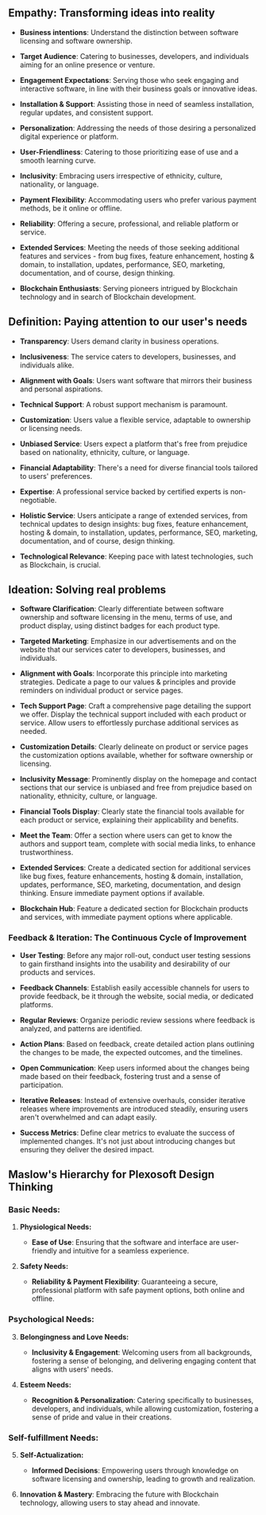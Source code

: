 ## Empathy: Transforming ideas into reality

- **Business intentions**: Understand the distinction between software licensing and software ownership.

- **Target Audience**: Catering to businesses, developers, and individuals aiming for an online presence or venture.

- **Engagement Expectations**: Serving those who seek engaging and interactive software, in line with their business goals or innovative ideas.

- **Installation & Support**: Assisting those in need of seamless installation, regular updates, and consistent support.

- **Personalization**: Addressing the needs of those desiring a personalized digital experience or platform.

- **User-Friendliness**: Catering to those prioritizing ease of use and a smooth learning curve.

- **Inclusivity**: Embracing users irrespective of ethnicity, culture, nationality, or language.

- **Payment Flexibility**: Accommodating users who prefer various payment methods, be it online or offline.

- **Reliability**: Offering a secure, professional, and reliable platform or service.

- **Extended Services**: Meeting the needs of those seeking additional features and services - from bug fixes, feature enhancement, hosting & domain, to installation, updates, performance, SEO, marketing, documentation, and of course, design thinking.

- **Blockchain Enthusiasts**: Serving pioneers intrigued by Blockchain technology and in search of Blockchain development.

## Definition: Paying attention to our user's needs

- **Transparency**: Users demand clarity in business operations.

- **Inclusiveness**: The service caters to developers, businesses, and individuals alike.

- **Alignment with Goals**: Users want software that mirrors their business and personal aspirations.

- **Technical Support**: A robust support mechanism is paramount.

- **Customization**: Users value a flexible service, adaptable to ownership or licensing needs.

- **Unbiased Service**: Users expect a platform that's free from prejudice based on nationality, ethnicity, culture, or language.

- **Financial Adaptability**: There's a need for diverse financial tools tailored to users' preferences.

- **Expertise**: A professional service backed by certified experts is non-negotiable.

- **Holistic Service**: Users anticipate a range of extended services, from technical updates to design insights: bug fixes, feature enhancement, hosting & domain, to installation, updates, performance, SEO, marketing, documentation, and of course, design thinking.

- **Technological Relevance**: Keeping pace with latest technologies, such as Blockchain, is crucial.

## Ideation: Solving real problems

- **Software Clarification**: Clearly differentiate between software ownership and software licensing in the menu, terms of use, and product display, using distinct badges for each product type.
  
- **Targeted Marketing**: Emphasize in our advertisements and on the website that our services cater to developers, businesses, and individuals.
  
- **Alignment with Goals**: Incorporate this principle into marketing strategies. Dedicate a page to our values & principles and provide reminders on individual product or service pages.
  
- **Tech Support Page**: Craft a comprehensive page detailing the support we offer. Display the technical support included with each product or service. Allow users to effortlessly purchase additional services as needed.
  
- **Customization Details**: Clearly delineate on product or service pages the customization options available, whether for software ownership or licensing.
  
- **Inclusivity Message**: Prominently display on the homepage and contact sections that our service is unbiased and free from prejudice based on nationality, ethnicity, culture, or language.
  
- **Financial Tools Display**: Clearly state the financial tools available for each product or service, explaining their applicability and benefits.
  
- **Meet the Team**: Offer a section where users can get to know the authors and support team, complete with social media links, to enhance trustworthiness.
  
- **Extended Services**: Create a dedicated section for additional services like bug fixes, feature enhancements, hosting & domain, installation, updates, performance, SEO, marketing, documentation, and design thinking. Ensure immediate payment options if available.
  
- **Blockchain Hub**: Feature a dedicated section for Blockchain products and services, with immediate payment options where applicable.

### Feedback & Iteration: The Continuous Cycle of Improvement

- **User Testing**: Before any major roll-out, conduct user testing sessions to gain firsthand insights into the usability and desirability of our products and services.

- **Feedback Channels**: Establish easily accessible channels for users to provide feedback, be it through the website, social media, or dedicated platforms.

- **Regular Reviews**: Organize periodic review sessions where feedback is analyzed, and patterns are identified.

- **Action Plans**: Based on feedback, create detailed action plans outlining the changes to be made, the expected outcomes, and the timelines.

- **Open Communication**: Keep users informed about the changes being made based on their feedback, fostering trust and a sense of participation.

- **Iterative Releases**: Instead of extensive overhauls, consider iterative releases where improvements are introduced steadily, ensuring users aren't overwhelmed and can adapt easily.

- **Success Metrics**: Define clear metrics to evaluate the success of implemented changes. It's not just about introducing changes but ensuring they deliver the desired impact.

## Maslow's Hierarchy for Plexosoft Design Thinking

### Basic Needs:

1. **Physiological Needs:**
   - **Ease of Use**: Ensuring that the software and interface are user-friendly and intuitive for a seamless experience.
    
2. **Safety Needs:**
   - **Reliability & Payment Flexibility**: Guaranteeing a secure, professional platform with safe payment options, both online and offline.

### Psychological Needs:

3. **Belongingness and Love Needs:**
   - **Inclusivity & Engagement**: Welcoming users from all backgrounds, fostering a sense of belonging, and delivering engaging content that aligns with users' needs.
    
4. **Esteem Needs:**
   - **Recognition & Personalization**: Catering specifically to businesses, developers, and individuals, while allowing customization, fostering a sense of pride and value in their creations.

### Self-fulfillment Needs:

5. **Self-Actualization:**
   - **Informed Decisions**: Empowering users through knowledge on software licensing and ownership, leading to growth and realization.
    
6. **Innovation & Mastery**: Embracing the future with Blockchain technology, allowing users to stay ahead and innovate.